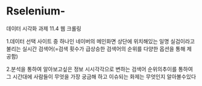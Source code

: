 # Rselenium-
데이터 시각화 과제 11.4
웹 크롤링

1.데이터 선택
사이트 중 하나인 네이버의 메인화면 상단에 위치해있는 
일명 실검이라고 불리는 실시간 검색어(=검색 횟수가 급상승한 검색어의 순위를 다양한 옵션을 통해 제공함)

2.분석을 통하여 알아보고싶은 정보
시시각각으로 변하는 검색어 순위의추이를 통하여 그 시간대에 사람들이 무엇을 가장 궁금해 하고 이슈되는 화제는 무엇인지 알아볼수있다
